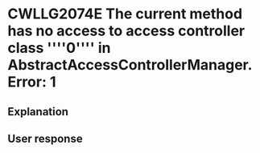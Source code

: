# CWLLG2074E The current method has no access to access controller class ''''0'''' in AbstractAccessControllerManager.  Error: 1

## Explanation

## User response